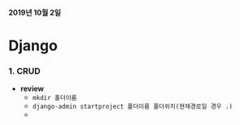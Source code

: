 #### 2019년 10월 2일

# Django

### 1. CRUD

- __review__
  - `mkdir 폴더이름`
  - `django-admin startproject 폴더이름 폴더위치(현재경로일 경우 .)`
  - 

